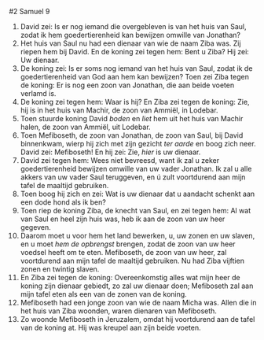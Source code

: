 #2 Samuel 9
1. David zei: Is er nog iemand die overgebleven is van het huis van Saul, zodat ik hem goedertierenheid kan bewijzen omwille van Jonathan?
2. Het huis van Saul nu had een dienaar van wie de naam Ziba was. Zij riepen hem bij David. En de koning zei tegen hem: Bent u Ziba? Hij zei: Uw dienaar.
3. De koning zei: Is er soms nog iemand van het huis van Saul, zodat ik de goedertierenheid van God aan hem kan bewijzen? Toen zei Ziba tegen de koning: Er is nog een zoon van Jonathan, die aan beide voeten verlamd is.
4. De koning zei tegen hem: Waar is hij? En Ziba zei tegen de koning: Zie, hij is in het huis van Machir, de zoon van Ammiël, in Lodebar.
5. Toen stuurde koning David *boden* en *liet* hem uit het huis van Machir halen, de zoon van Ammiël, uit Lodebar.
6. Toen Mefiboseth, de zoon van Jonathan, de zoon van Saul, bij David binnenkwam, wierp hij zich met zijn gezicht *ter aarde* en boog zich neer. David zei: Mefiboseth! En hij zei: Zie, *hier* is uw dienaar.
7. David zei tegen hem: Wees niet bevreesd, want ik zal u zeker goedertierenheid bewijzen omwille van uw vader Jonathan. Ik zal u alle akkers van uw vader Saul teruggeven, en ú zult voortdurend aan mijn tafel de maaltijd gebruiken.
8. Toen boog hij zich en zei: Wat is uw dienaar dat u aandacht schenkt aan een dode hond als ik ben?
9. Toen riep de koning Ziba, de knecht van Saul, en zei tegen hem: Al wat van Saul en heel zijn huis was, heb ik aan de zoon van uw heer gegeven.
10. Daarom moet u voor hem het land bewerken, u, uw zonen en uw slaven, en u moet *hem de opbrengst* brengen, zodat de zoon van uw heer voedsel heeft om te eten. Mefiboseth, de zoon van uw heer, zal voortdurend aan mijn tafel de maaltijd gebruiken. Nu had Ziba vijftien zonen en twintig slaven.
11. En Ziba zei tegen de koning: Overeenkomstig alles wat mijn heer de koning zijn dienaar gebiedt, zo zal uw dienaar doen; Mefiboseth zal aan mijn tafel eten als een van de zonen van de koning.
12. Mefiboseth had een jonge zoon van wie de naam Micha was. Allen die in het huis van Ziba woonden, waren dienaren van Mefiboseth.
13. Zo woonde Mefiboseth in Jeruzalem, omdat hij voortdurend aan de tafel van de koning at. Hij was kreupel aan zijn beide voeten.
